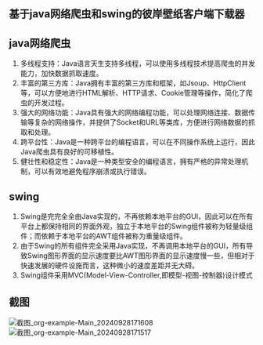 ## 基于java网络爬虫和swing的彼岸壁纸客户端下载器
## java网络爬虫
1. 多线程支持：Java语言天生支持多线程，可以使用多线程技术提高爬虫的并发能力，加快数据抓取速度。
2. 丰富的第三方库：Java拥有丰富的第三方库和框架，如Jsoup、HttpClient等，可以方便地进行HTML解析、HTTP请求、Cookie管理等操作，简化了爬虫的开发过程。
3. 强大的网络功能：Java具有强大的网络编程功能，可以处理网络连接、数据传输等复杂的网络操作，并提供了Socket和URL等类库，方便进行网络数据的抓取和处理。
4. 跨平台性：Java是一种跨平台的编程语言，可以在不同操作系统上运行，因此Java爬虫具有良好的可移植性。
5. 健壮性和稳定性：Java是一种类型安全的编程语言，拥有严格的异常处理机制，可以有效地避免程序崩溃或执行错误。
## swing
1. Swing是完完全全由Java实现的，不再依赖本地平台的GUI，因此可以在所有平台上都保持相同的界面外观，独立于本地平台的Swing组件被称为轻量级组件；而依赖于本地平台的AWT组件被称为重量级组件。
2. 由于Swing的所有组件完全采用Java实现，不再调用本地平台的GUI，所有导致Swing图形界面的显示速度要比AWT图形界面的显示速度慢一些，但相对于快速发展的硬件设施而言，这种微小的速度差距并无大碍。
3. Swing组件采用MVC(Model-View-Controller,即模型-视图-控制器)设计模式
## 截图
![截图_org-example-Main_20240928171608](https://github.com/user-attachments/assets/95f534d2-54c2-4e4a-8a76-36347aabb159)
![截图_org-example-Main_20240928171517](https://github.com/user-attachments/assets/9acbd713-07bd-4259-979b-a8cf82ce33a0)
